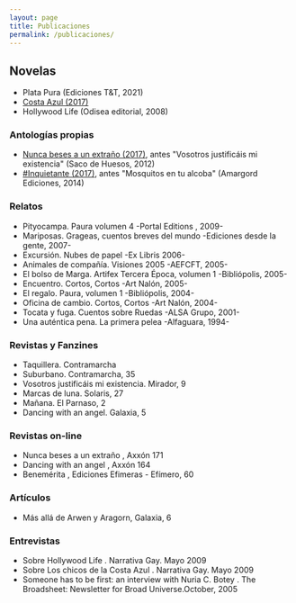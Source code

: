 ```yaml
---
layout: page
title: Publicaciones
permalink: /publicaciones/
---
```



## Novelas
* Plata Pura (Ediciones T&T, 2021)
* [Costa Azul (2017)](https://rxe.me/M85MGW)
* Hollywood Life (Odisea editorial, 2008)

### Antologías propias
* [Nunca beses a un extraño (2017)](https://rxe.me/B01J1KBX14), antes "Vosotros justificáis mi existencia" (Saco de Huesos, 2012)
* [#Inquietante (2017)](https://rxe.me/6MN0D2), antes "Mosquitos en tu alcoba" (Amargord Ediciones, 2014)

### Relatos
* Pityocampa. Paura volumen 4 -Portal Editions , 2009-
* Mariposas. Grageas, cuentos breves del mundo -Ediciones desde la gente, 2007-
* Excursión. Nubes de papel  -Ex Libris 2006-
* Animales de compañía. Visiones 2005 -AEFCFT, 2005-
* El bolso de Marga. Artifex Tercera Época, volumen 1 -Bibliópolis, 2005-
* Encuentro. Cortos, Cortos -Art Nalón, 2005-
* El regalo. Paura, volumen 1 -Bibliópolis, 2004-
* Oficina de cambio. Cortos, Cortos -Art Nalón, 2004-
* Tocata y fuga. Cuentos sobre Ruedas -ALSA Grupo, 2001-
* Una auténtica pena. La primera pelea -Alfaguara, 1994-

### Revistas y Fanzines
* Taquillera. Contramarcha
* Suburbano. Contramarcha, 35
* Vosotros justificáis mi existencia. Mirador, 9
* Marcas de luna. Solaris, 27
* Mañana. El Parnaso, 2
* Dancing with an angel. Galaxia, 5

### Revistas on-line
* Nunca beses a un extraño , Axxón 171
* Dancing with an angel , Axxón 164
* Benemérita , Ediciones Efimeras - Efímero, 60

### Artículos
* Más allá de Arwen y Aragorn, Galaxia, 6

### Entrevistas
* Sobre Hollywood Life . Narrativa Gay. Mayo 2009
* Sobre Los chicos de la Costa Azul . Narrativa Gay. Mayo 2009
* Someone has to be first: an interview with Nuria C. Botey . The Broadsheet: Newsletter for Broad Universe.October, 2005
